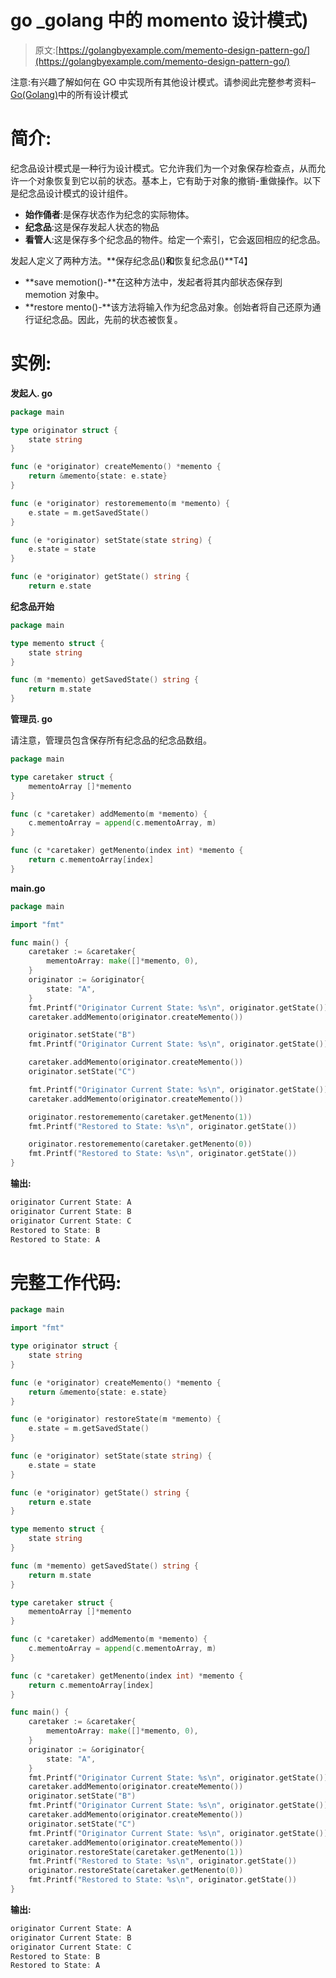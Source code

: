 # go _golang 中的 momento 设计模式)

> 原文:[https://golangbyexample.com/memento-design-pattern-go/](https://golangbyexample.com/memento-design-pattern-go/)

注意:有兴趣了解如何在 GO 中实现所有其他设计模式。请参阅此完整参考资料–[Go(Golang)](https://golangbyexample.com/all-design-patterns-golang/)中的所有设计模式

# **简介:**

纪念品设计模式是一种行为设计模式。它允许我们为一个对象保存检查点，从而允许一个对象恢复到它以前的状态。基本上，它有助于对象的撤销-重做操作。以下是纪念品设计模式的设计组件。

*   **始作俑者**:是保存状态作为纪念的实际物体。
*   **纪念品**:这是保存发起人状态的物品
*   **看管人**:这是保存多个纪念品的物件。给定一个索引，它会返回相应的纪念品。

发起人定义了两种方法。**保存纪念品()**和**恢复纪念品()**T4】

*   **save memotion()-**在这种方法中，发起者将其内部状态保存到 memotion 对象中。
*   **restore mento()-**该方法将输入作为纪念品对象。创始者将自己还原为通行证纪念品。因此，先前的状态被恢复。

# **实例:**

**发起人. go**

```go
package main

type originator struct {
    state string
}

func (e *originator) createMemento() *memento {
    return &memento{state: e.state}
}

func (e *originator) restorememento(m *memento) {
    e.state = m.getSavedState()
}

func (e *originator) setState(state string) {
    e.state = state
}

func (e *originator) getState() string {
    return e.state
```

**纪念品开始**

```go
package main

type memento struct {
    state string
}

func (m *memento) getSavedState() string {
    return m.state
}
```

**管理员. go**

请注意，管理员包含保存所有纪念品的纪念品数组。

```go
package main

type caretaker struct {
    mementoArray []*memento
}

func (c *caretaker) addMemento(m *memento) {
    c.mementoArray = append(c.mementoArray, m)
}

func (c *caretaker) getMenento(index int) *memento {
    return c.mementoArray[index]
}
```

**main.go**

```go
package main

import "fmt"

func main() {
    caretaker := &caretaker{
        mementoArray: make([]*memento, 0),
    }
    originator := &originator{
        state: "A",
    }
    fmt.Printf("Originator Current State: %s\n", originator.getState())
    caretaker.addMemento(originator.createMemento())

    originator.setState("B")
    fmt.Printf("Originator Current State: %s\n", originator.getState())

    caretaker.addMemento(originator.createMemento())
    originator.setState("C")

    fmt.Printf("Originator Current State: %s\n", originator.getState())
    caretaker.addMemento(originator.createMemento())

    originator.restorememento(caretaker.getMenento(1))
    fmt.Printf("Restored to State: %s\n", originator.getState())

    originator.restorememento(caretaker.getMenento(0))
    fmt.Printf("Restored to State: %s\n", originator.getState())
}
```

**输出:**

```go
originator Current State: A
originator Current State: B
originator Current State: C
Restored to State: B
Restored to State: A 
```

# **完整工作代码:**

```go
package main

import "fmt"

type originator struct {
    state string
}

func (e *originator) createMemento() *memento {
    return &memento{state: e.state}
}

func (e *originator) restoreState(m *memento) {
    e.state = m.getSavedState()
}

func (e *originator) setState(state string) {
    e.state = state
}

func (e *originator) getState() string {
    return e.state
}

type memento struct {
    state string
}

func (m *memento) getSavedState() string {
    return m.state
}

type caretaker struct {
    mementoArray []*memento
}

func (c *caretaker) addMemento(m *memento) {
    c.mementoArray = append(c.mementoArray, m)
}

func (c *caretaker) getMenento(index int) *memento {
    return c.mementoArray[index]
}

func main() {
    caretaker := &caretaker{
        mementoArray: make([]*memento, 0),
    }
    originator := &originator{
        state: "A",
    }
    fmt.Printf("Originator Current State: %s\n", originator.getState())
    caretaker.addMemento(originator.createMemento())
    originator.setState("B")
    fmt.Printf("Originator Current State: %s\n", originator.getState())
    caretaker.addMemento(originator.createMemento())
    originator.setState("C")
    fmt.Printf("Originator Current State: %s\n", originator.getState())
    caretaker.addMemento(originator.createMemento())
    originator.restoreState(caretaker.getMenento(1))
    fmt.Printf("Restored to State: %s\n", originator.getState())
    originator.restoreState(caretaker.getMenento(0))
    fmt.Printf("Restored to State: %s\n", originator.getState())
}
```

**输出:**

```go
originator Current State: A
originator Current State: B
originator Current State: C
Restored to State: B
Restored to State: A
```
